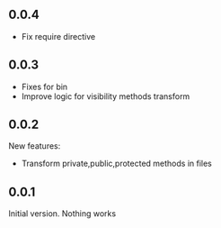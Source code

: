 0.0.4
-----
- Fix require directive

0.0.3
------
- Fixes for bin
- Improve logic for visibility methods transform

0.0.2 
-----
New features:
- Transform private,public,protected methods in files

0.0.1
------
Initial version. Nothing works
